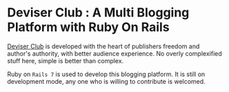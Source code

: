 # Deviser Club : A Multi Blogging Platform with Ruby On Rails

[Deviser Club](http://deviser.club/) is developed with the heart of publishers freedom and author's authority, with better audience experience. No overly complexified stuff here, simple is better than complex. 

Ruby on `Rails 7` is used to develop this blogging platform. It is still on development mode, any one who is willing to contribute is welcomed.

